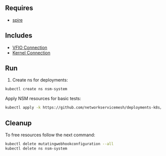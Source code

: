 ## Requires

- [spire](../spire)

## Includes

- [VFIO Connection](../use-cases/Vfio2Noop)
- [Kernel Connection](../use-cases/SriovKernel2Noop)

## Run

1. Create ns for deployments:
```bash
kubectl create ns nsm-system
```

Apply NSM resources for basic tests:
```bash
kubectl apply -k https://github.com/networkservicemesh/deployments-k8s/examples/sriov?ref=7cce92bc969715668d8be2f78b02de8fcdfacc93
```

## Cleanup

To free resources follow the next command:
```bash
kubectl delete mutatingwebhookconfiguration --all
kubectl delete ns nsm-system
```
